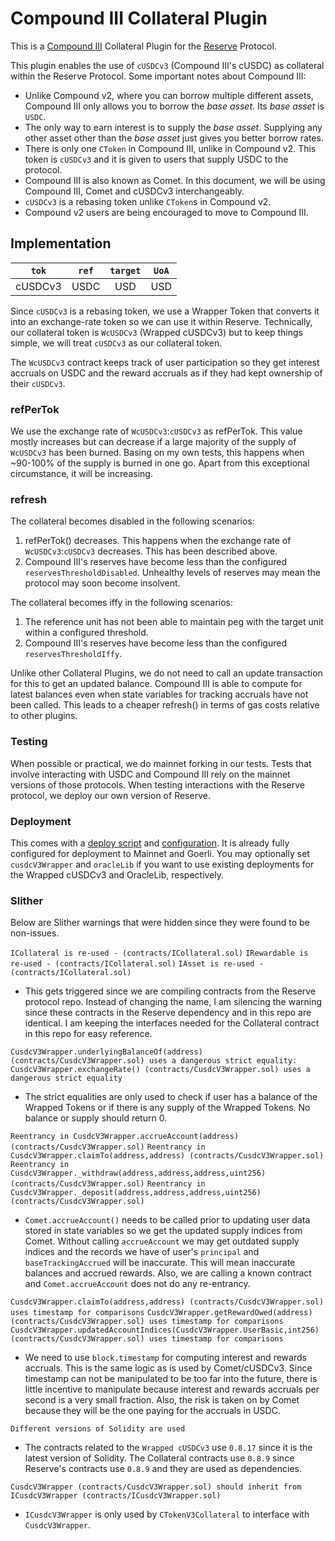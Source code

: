 # Compound III Collateral Plugin

This is a [Compound III](https://docs.compound.finance/) Collateral Plugin for the [Reserve](https://reserve.org/en/) Protocol.

This plugin enables the use of `cUSDCv3` (Compound III's cUSDC) as collateral within the Reserve Protocol. Some important notes about Compound III:

- Unlike Compound v2, where you can borrow multiple different assets, Compound III only allows you to borrow the _base asset_. Its _base asset_ is `USDC`.
- The only way to earn interest is to supply the _base asset_. Supplying any other asset other than the _base asset_ just gives you better borrow rates.
- There is only one `CToken` in Compound III, unlike in Compound v2. This token is `cUSDCv3` and it is given to users that supply USDC to the protocol.
- Compound III is also known as Comet. In this document, we will be using Compound III, Comet and cUSDCv3 interchangeably.
- `cUSDCv3` is a rebasing token unlike `CToken`s in Compound v2.
- Compound v2 users are being encouraged to move to Compound III.

## Implementation

|  `tok`  | `ref` | `target` | `UoA` |
| :-----: | :---: | :------: | :---: |
| cUSDCv3 | USDC  |   USD    |  USD  |

Since `cUSDCv3` is a rebasing token, we use a Wrapper Token that converts it into an exchange-rate token so we can use it within Reserve. Technically, our collateral token is `WcUSDCv3` (Wrapped cUSDCv3) but to keep things simple, we will treat `cUSDCv3` as our collateral token.

The `WcUSDCv3` contract keeps track of user participation so they get interest accruals on USDC and the reward accruals as if they had kept ownership of their `cUSDCv3`.

### refPerTok

We use the exchange rate of `WcUSDCv3`:`cUSDCv3` as refPerTok. This value mostly increases but can decrease if a large majority of the supply of `WcUSDCv3` has been burned. Basing on my own tests, this happens when ~90-100% of the supply is burned in one go. Apart from this exceptional circumstance, it will be increasing.

### refresh

The collateral becomes disabled in the following scenarios:

1. refPerTok() decreases. This happens when the exchange rate of `WcUSDCv3`:`cUSDCv3` decreases. This has been described above.
2. Compound III's reserves have become less than the configured `reservesThresholdDisabled`. Unhealthy levels of reserves may mean the protocol may soon become insolvent.

The collateral becomes iffy in the following scenarios:

1. The reference unit has not been able to maintain peg with the target unit within a configured threshold.
2. Compound III's reserves have become less than the configured `reservesThresholdIffy`.

Unlike other Collateral Plugins, we do not need to call an update transaction for this to get an updated balance. Compound III is able to compute for latest balances even when state variables for tracking accruals have not been called. This leads to a cheaper refresh() in terms of gas costs relative to other plugins.

### Testing

When possible or practical, we do mainnet forking in our tests. Tests that involve interacting with USDC and Compound III rely on the mainnet versions of those protocols. When testing interactions with the Reserve protocol, we deploy our own version of Reserve.

### Deployment

This comes with a [deploy script](scripts/deploy.ts) and [configuration](scripts/configuration.ts). It is already fully configured for deployment
to Mainnet and Goerli. You may optionally set `cusdcV3Wrapper` and `oracleLib` if you want to use existing deployments for the Wrapped cUSDCv3 and OracleLib, respectively.

### Slither

Below are Slither warnings that were hidden since they were found to be non-issues.

`ICollateral is re-used - (contracts/ICollateral.sol)`
`IRewardable is re-used - (contracts/ICollateral.sol)`
`IAsset is re-used - (contracts/ICollateral.sol)`

- This gets triggered since we are compiling contracts from the Reserve protocol repo. Instead of changing the name, I am silencing the warning since these contracts in the Reserve dependency and in this repo are identical. I am keeping the interfaces needed for the Collateral contract in this repo for easy reference.

`CusdcV3Wrapper.underlyingBalanceOf(address) (contracts/CusdcV3Wrapper.sol) uses a dangerous strict equality:`
`CusdcV3Wrapper.exchangeRate() (contracts/CusdcV3Wrapper.sol) uses a dangerous strict equality`

- The strict equalities are only used to check if user has a balance of the Wrapped Tokens or if there is any supply of the Wrapped Tokens. No balance or supply should return 0.

`Reentrancy in CusdcV3Wrapper.accrueAccount(address) (contracts/CusdcV3Wrapper.sol)`
`Reentrancy in CusdcV3Wrapper.claimTo(address,address) (contracts/CusdcV3Wrapper.sol)`
`Reentrancy in CusdcV3Wrapper._withdraw(address,address,address,uint256) (contracts/CusdcV3Wrapper.sol)`
`Reentrancy in CusdcV3Wrapper._deposit(address,address,address,uint256) (contracts/CusdcV3Wrapper.sol)`

- `Comet.accrueAccount()` needs to be called prior to updating user data stored in state variables so we get the updated supply indices from Comet. Without calling `accrueAccount` we may get outdated supply indices and the records we have of user's `principal` and `baseTrackingAccrued` will be inaccurate. This will mean inaccurate balances and accrued rewards. Also, we are calling a known contract and `Comet.accrueAccount` does not do any re-entrancy.

`CusdcV3Wrapper.claimTo(address,address) (contracts/CusdcV3Wrapper.sol) uses timestamp for comparisons`
`CusdcV3Wrapper.getRewardOwed(address) (contracts/CusdcV3Wrapper.sol) uses timestamp for comparisons`
`CusdcV3Wrapper.updatedAccountIndices(CusdcV3Wrapper.UserBasic,int256) (contracts/CusdcV3Wrapper.sol) uses timestamp for comparisons`

- We need to use `block.timestamp` for computing interest and rewards accruals. This is the same logic as is used by Comet/cUSDCv3. Since timestamp can not be manipulated to be too far into the future, there is little incentive to manipulate because interest and rewards accruals per second is a very small fraction. Also, the risk is taken on by Comet because they will be the one paying for the accruals in USDC.

`Different versions of Solidity are used`

- The contracts related to the `Wrapped cUSDCv3` use `0.8.17` since it is the latest version of Solidity. The Collateral contracts use `0.8.9` since Reserve's contracts use `0.8.9` and they are used as dependencies.

`CusdcV3Wrapper (contracts/CusdcV3Wrapper.sol) should inherit from ICusdcV3Wrapper (contracts/ICusdcV3Wrapper.sol)`

- `ICusdcV3Wrapper` is only used by `CTokenV3Collateral` to interface with `CusdcV3Wrapper`.
